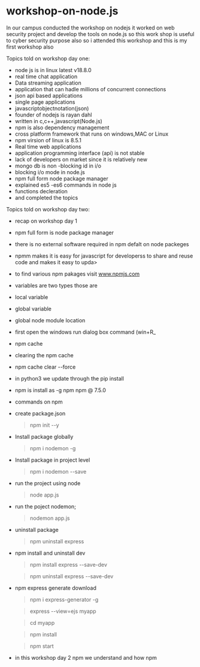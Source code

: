 # workshop-on-node.js
In our campus conducted the workshop on nodejs it worked on web security project and develop the tools on node.js so this work shop is useful to cyber security purpose also so i attended this workshop and this is my first workshop also

Topics told on workshop day one:
* node js is in linux latest v18.8.0 
* real time chat application
* Data streaming application
* application that can hadle millions of concurrent connections
* json api based applications
* single page applications
* javascriptobjectnotation(json)
* founder of nodejs is rayan dahl 
* written in c,c++,javascript(Node.js)
* npm is also dependency management
* cross platform framework that runs on windows,MAC or Linux
* npm virsion of linux is 8.5.1
* Real time web applications
* application  programming interface (api) is not stable
* lack of developers on market since it is relatively new
* mongo db is non -blocking id in i/o
* blocking i/o mode in node.js
* npm full form node package manager
* explained es5 -es6 commands in node js
* functions decleration
* and completed the topics


Topics told on workshop day two:
* recap on workshop day 1
* npm full form is node package manager
* there is no external software required in npm defalt on node packeges
* npmm makes it is easy for javascript for developerss to share and reuse code and makes it easy to upda>
* to find various npm pakages visit www.npmjs.com
* variables are two types those are
* local variable
* global variable
* global node module location
* first open the windows run dialog box command (win+R_
* npm cache
* clearing the npm cache
* npm cache clear --force
* in python3 we update through the pip install
* npm is install as -g npm npm @ 7.5.0
* commands on npm
* create package.json
  > npm init --y
* Install package globally
  > npm i nodemon -g
* Install package in project level
  > npm i nodemon --save
* run the project using node
  > node app.js
* run the poject nodemon;
  > nodemon app.js
* uninstall package
  > npm uninstall express
* npm install and uninstall  dev
  > npm install express --save-dev
 
  > npm uninstall express --save-dev
* npm express generate download
  > npm i express-generator -g

  > express --view=ejs myapp

  > cd  myapp

  > npm install

  > npm start
* in this workshop day 2 npm we understand and how npm 
